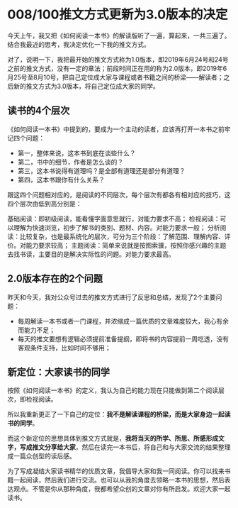 # 008/100推文方式更新为3.0版本的决定

今天上午，我又把《如何阅读一本书》的解读版听了一遍，算起来，一共三遍了。结合我最近的思考，我决定优化一下我的推文方式。

对了，说明一下，我把最开始的推文方式称为1.0版本，即2019年6月24号和24号之前的推文方式，没有一定的章法；前段时间正在用的称为2.0版本，即2019年6月25号至8月10号，把自己定位成大家与课程或者书籍之间的桥梁——解读者；之后新的推文方式为3.0版本，将自己定位成大家的同学。

## 读书的4个层次

《如何阅读一本书》中提到的，要成为一个主动的读者，应该再打开一本书之前牢记四个问题：

- 第一，整体来说，这本书到底在谈些什么？
- 第二，书中的细节，作者是怎么谈的？
- 第三，这本书说得有道理吗？是全部有道理还是部分有道理？
- 第四，这本书跟你有什么关系？

跟这四个问题相对应的，是阅读的不同层次，每个层次有都各有相对应的技巧，这四个层次由低到高分别是：

基础阅读：即初级阅读，能看懂字面意思就行，对能力要求不高；
检视阅读：可以理解为快速浏览，初步了解书的类别、题材、内容。对能力要求一般；
分析阅读：比较复杂，也是最系统化的层次，可分为三个阶段：了解范围、理解内容、评价。对能力要求较高；
主题阅读：简单来说就是按图索骥，按照你感兴趣的主题去找书读，主要目的是解决实际性的问题。对能力要求最高。

## 2.0版本存在的2个问题

昨天和今天，我对公众号过去的推文方式进行了反思和总结，发现了2个主要问题：

- 每周解读一本书或者一门课程，并浓缩成一篇优质的文章难度较大，我心有余而能力不足；
- 每天的推文要想有逻辑必须提前准备提纲，即将书的内容提前一周吃透，没有客观条件支持，比如时间不够用；

## 新定位：大家读书的同学

按照《如何阅读一本书》的定义，我认为自己的能力现在只能做到第二个阅读层次，即检视阅读。

所以我重新更正了一下自己的定位：**我不是解读课程的桥梁，而是大家身边一起读书的同学**。

而这个新定位的思想具体到推文方式就是，**我将当天的所学、所思、所感形成文字，写成推文分享给大家**，然后在读完一本书后，将自己和与大家交流的结果整理成一篇众创型的读后感。

为了写成凝结大家读书精华的优质文章，我倡导大家和我一同阅读。你可以找来书籍一起阅读，然后我们进行交流。也可以从我的角度去领略一本书的思想，然后表达观点。不管是你从那种角度，我都希望众创的文章对你有所启发。欢迎大家一起读书。
